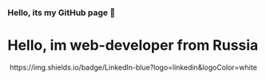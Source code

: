 ### Hello, its my GitHub page 👋

# Hello, im web-developer from Russia

<div id="header" align="center">
  https://img.shields.io/badge/LinkedIn-blue?logo=linkedin&logoColor=white
</div>
